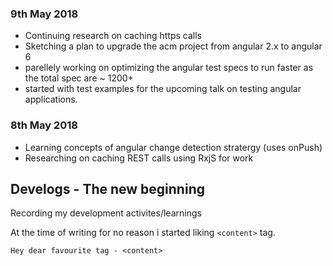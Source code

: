 

### 9th May 2018

- Continuing research on caching https calls
- Sketching a plan to upgrade the acm project from angular 2.x to angular 6
- parellely working on optimizing the angular test specs to run faster as the total spec are ~ 1200+
- started with test examples for the upcoming talk on testing angular applications.

### 8th May 2018


- Learning concepts of angular change detection stratergy (uses onPush)
- Researching on caching REST calls using RxjS for work

## Develogs - The new beginning

Recording my development activites/learnings 

At the time of writing for no reason i started liking `<content>` tag.

```
Hey dear favourite tag - <content>
```
